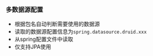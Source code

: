 ### 多数据源配置
- 根据包名自动判断需要使用的数据源
- 读取的数据源配置信息为`spring.datasource.druid.xxx`
- 从spring配置文件中读取
- 仅支持JPA使用
